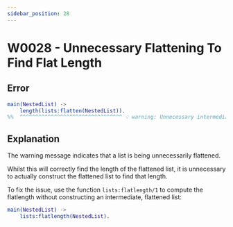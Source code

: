 ```yaml
---
sidebar_position: 28
---
```


# W0028 - Unnecessary Flattening To Find Flat Length

## Error

```erlang
main(NestedList) ->
    length(lists:flatten(NestedList)).
%%  ^^^^^^^^^^^^^^^^^^^^^^^^^^^^^^^^^ 💡 warning: Unnecessary intermediate flat-list allocated.
```

## Explanation

The warning message indicates that a list is being unnecessarily flattened.

Whilst this will correctly find the length of the flattened list, it is
unnecessary to actually construct the flattened list to find that length.

To fix the issue, use the function `lists:flatlength/1` to compute the
flatlength without constructing an intermediate, flattened list:

```erlang
main(NestedList) ->
    lists:flatlength(NestedList).
```
